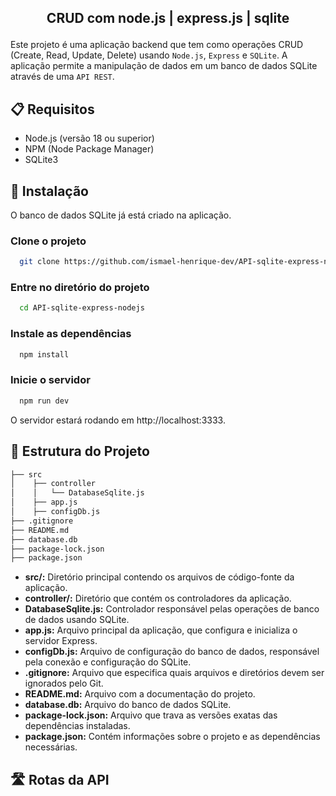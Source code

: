 ## <p align="center">CRUD com node.js | express.js | sqlite</p>

Este projeto é uma aplicação backend que tem como operações CRUD (Create, Read, Update, Delete) usando `Node.js`, `Express` e `SQLite`. A aplicação permite a manipulação de dados em um banco de dados SQLite através de uma `API REST`.

## 📋 Requisitos

- Node.js (versão 18 ou superior)
- NPM (Node Package Manager)
- SQLite3

## 🚀 Instalação

O banco de dados SQLite já está criado na aplicação.

 ### Clone o projeto


```bash
  git clone https://github.com/ismael-henrique-dev/API-sqlite-express-nodejs.git
```

### Entre no diretório do projeto

```bash
  cd API-sqlite-express-nodejs
```

### Instale as dependências

```bash
  npm install
```

### Inicie o servidor

```bash
  npm run dev
```

O servidor estará rodando em http://localhost:3333.

## 📁 Estrutura do Projeto

```bash
├── src
│    ├── controller
│    │   └── DatabaseSqlite.js
│    ├── app.js
│    ├── configDb.js
├── .gitignore
├── README.md
├── database.db
├── package-lock.json
├── package.json

```

- **src/:** Diretório principal contendo os arquivos de código-fonte da aplicação.
- **controller/:** Diretório que contém os controladores da aplicação.
- **DatabaseSqlite.js:** Controlador responsável pelas operações de banco de dados usando SQLite.
- **app.js:** Arquivo principal da aplicação, que configura e inicializa o servidor Express.
- **configDb.js:** Arquivo de configuração do banco de dados, responsável pela conexão e configuração do SQLite.
- **.gitignore:** Arquivo que especifica quais arquivos e diretórios devem ser ignorados pelo Git.
- **README.md:** Arquivo com a documentação do projeto.
- **database.db:** Arquivo do banco de dados SQLite.
- **package-lock.json:** Arquivo que trava as versões exatas das dependências instaladas.
- **package.json:** Contém informações sobre o projeto e as dependências necessárias.

## 🛣️ Rotas da API





